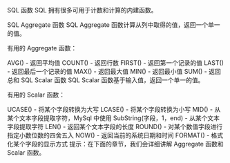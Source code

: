 SQL 函数
SQL 拥有很多可用于计数和计算的内建函数。

SQL Aggregate 函数
SQL Aggregate 函数计算从列中取得的值，返回一个单一的值。

有用的 Aggregate 函数：

AVG() - 返回平均值
COUNT() - 返回行数
FIRST() - 返回第一个记录的值
LAST() - 返回最后一个记录的值
MAX() - 返回最大值
MIN() - 返回最小值
SUM() - 返回总和
SQL Scalar 函数
SQL Scalar 函数基于输入值，返回一个单一的值。

有用的 Scalar 函数：

UCASE() - 将某个字段转换为大写
LCASE() - 将某个字段转换为小写
MID() - 从某个文本字段提取字符，MySql 中使用
SubString(字段，1，end) - 从某个文本字段提取字符
LEN() - 返回某个文本字段的长度
ROUND() - 对某个数值字段进行指定小数位数的四舍五入
NOW() - 返回当前的系统日期和时间
FORMAT() - 格式化某个字段的显示方式
提示：在下面的章节，我们会详细讲解 Aggregate 函数和 Scalar 函数。
